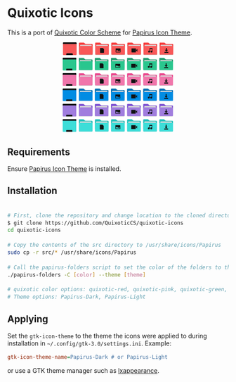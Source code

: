 # Quixotic Icons

This is a port of [Quixotic Color Scheme](https://github.com/QuixoticCS) for [Papirus Icon Theme](https://github.com/PapirusDevelopmentTeam/papirus-icon-theme).

<p align="center"><img width="50%" src="https://github.com/QuixoticCS/quixotic-icons/blob/main/assets/folders.svg"/></p>

## Requirements

Ensure [Papirus Icon Theme](https://github.com/PapirusDevelopmentTeam/papirus-icon-theme) is installed.

## Installation

```sh

# First, clone the repository and change location to the cloned directory:
$ git clone https://github.com/QuixoticCS/quixotic-icons
cd quixotic-icons

# Copy the contents of the src directory to /usr/share/icons/Papirus
sudo cp -r src/* /usr/share/icons/Papirus

# Call the papirus-folders script to set the color of the folders to the desired theme.
./papirus-folders -C [color] --theme [theme]

# quixotic color options: quixotic-red, quixotic-pink, quixotic-green, quixotic-blue, quixotic-purple, quixotic-cyan
# Theme options: Papirus-Dark, Papirus-Light
```

## Applying

Set the `gtk-icon-theme` to the theme the icons were applied to during installation in `~/.config/gtk-3.0/settings.ini`. Example:

```ini
gtk-icon-theme-name=Papirus-Dark # or Papirus-Light
```

or use a GTK theme manager such as [lxappearance](https://github.com/lxde/lxappearance). 
